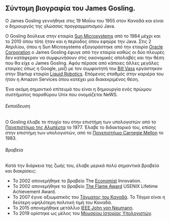 ## Σύντομη βιογραφία του James Gosling.

O James Gosling γεννήθηκε στις 19 Μαΐου του 1955 στον Καναδά και είναι ο δημιουργός της γλώσσας προγραμματισμού Java. 

Ο Gosling δούλευε στην εταιρία [Sun Microsystems](https://en.wikipedia.org/wiki/Sun_Microsystems) από το 1984 μέχρι και το 2010 όπου τότε ήταν και η περίοδος όπου εφηύρε την Java. Στις 2 Απριλίου, όπου η Sun Microsystems εξαγοράστηκε από την εταιρία [Oracle Corporation](https://en.wikipedia.org/wiki/Oracle_Corporation) ο James Gosling έφυγε από την εταιρία καθώς οι δύο πλευρές δεν κατάφεραν να συμφωνήσουν στις οικονομικές απολαβές και την θέση που θα είχε ο James Gosling. Αφόυ πέρασε από κάποιες άλλες μεγάλες εταιρίες όπως η Google, μαζί με τον συμφοιτητή του [Bill Vass](https://en.wikipedia.org/wiki/Bill_Vass) εργάστηκαν στην Startup εταιρία [Liquid Robotics](https://en.wikipedia.org/wiki/Liquid_Robotics). Επόμενος σταθμός στην καριέρα του ήταν η Amazon Services όπου κατέχει μια διακεκριμένος θέση.

Ένα ακόμη σημαντικό επίτευμά του είναι η δημιουργία ενός πρώιμου συστήματος παραθύρου Unix που ονομάζεται NeWS. 

###### Εκπαίδευση
Ο Gosling έλαβε το πτυχίο του στην επιστήμη των υπολογιστών από το [Πανεπιστήμιο της Αλμπέρτα](https://en.wikipedia.org/wiki/University_of_Alberta) το 1977. Έλαβε το διδακτορικό του, επίσης στην επιστήμη των υπολογιστών, από το [Πανεπιστήμιο Carnegie Mellon](https://en.wikipedia.org/wiki/Carnegie_Mellon_University) το 1983. 

###### Βραβεία
Κατά την διάρκεια της ζωής του, έλαβε μερικά πολύ σημαντικά βραβεία και διακρίσεις:

- Το 2002 απονεμήθηκε το βραβείο The [Economist](https://en.wikipedia.org/wiki/The_Economist) Innovation.
- Το 2002 απονεμήθηκε το βραβείο [The Flame Award](https://en.wikipedia.org/wiki/USENIX#USENIX_Lifetime_Achievement_Award) USENIX Lifetime Achievement Award.
- To 2007 έγινε αξιωματικός του [Τάγματος του Καναδά](https://en.wikipedia.org/wiki/Order_of_Canada). Το Τάγμα είναι η δεύτερη υψηλότερη πολιτική τιμή του Καναδά. 
- Το 2015 απονεμήθηκε μετάλλιο [IEEE John von Neumann](https://en.wikipedia.org/wiki/IEEE_John_von_Neumann_Medal).
- Το 2019 ορίστηκε ως μέλος του [Μουσείου Ιστορίας Υπολογιστών](https://en.wikipedia.org/wiki/Computer_History_Museum).


